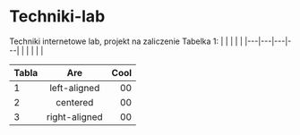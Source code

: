 # Techniki-lab
Techniki internetowe lab, projekt na zaliczenie
Tabelka 1:
|   |   |   |   |
|---|---|---|---|
|   |   |   |   |

| Tabla   |      Are      |  Cool |
|----------|:-------------:|------:|
| 1 |  left-aligned | 00 |
| 2 |    centered   | 00 |
| 3 | right-aligned | 00 |
    
